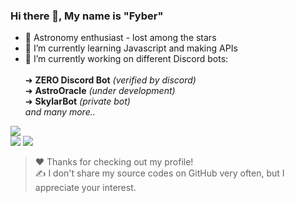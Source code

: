 

### Hi there 👋, My name is "Fyber"
- 🚀 Astronomy enthusiast - lost among the stars 
- 🌱 I’m currently learning Javascript and making APIs
- 🔭 I’m currently working on different Discord bots: <br>
   <br>➜ **ZERO Discord Bot** *(verified by discord)* <br>
   ➜ **AstroOracle** *(under development)* <br>
   ➜ **SkylarBot** *(private bot)* <br> 
   *and many more..* <br>

<img src="http://github-profile-summary-cards.vercel.app/api/cards/profile-details?username=astrofyber&theme=dracula"> <br>
<img src="http://github-profile-summary-cards.vercel.app/api/cards/repos-per-language?username=astrofyber&theme=dracula">
<img src="http://github-profile-summary-cards.vercel.app/api/cards/most-commit-language?username=astrofyber&theme=dracula">

> ❤️ Thanks for checking out my profile! <br>
> ✍️ I don't share my source codes on GitHub very often, but I appreciate your interest.
